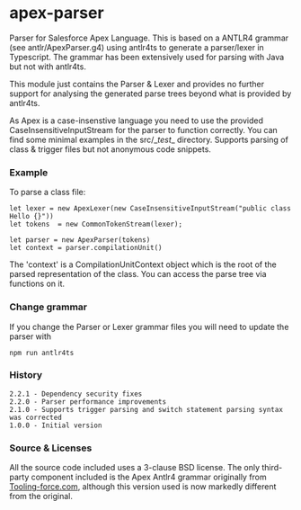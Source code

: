 apex-parser
===========

Parser for Salesforce Apex Language. This is based on a ANTLR4 grammar (see antlr/ApexParser.g4) using antlr4ts to generate a parser/lexer in Typescript. The grammar has been extensively used for parsing with Java but not with antlr4ts.

This module just contains the Parser & Lexer and provides no further support for analysing the generated parse trees beyond what
is provided by antlr4ts. 

As Apex is a case-insenstive language you need to use the provided CaseInsensitiveInputStream for the parser to function correctly. You can find some minimal examples in the src/\__test__ directory. Supports parsing of class & trigger files but not anonymous code snippets.

### Example
To parse a class file:

    let lexer = new ApexLexer(new CaseInsensitiveInputStream("public class Hello {}"))
    let tokens  = new CommonTokenStream(lexer);

    let parser = new ApexParser(tokens)
    let context = parser.compilationUnit()

The 'context' is a CompilationUnitContext object which is the root of the parsed representation of the class. You can access the parse tree via functions on it.

### Change grammar
If you change the Parser or Lexer grammar files you will need to update the parser with

    npm run antlr4ts 

### History
    2.2.1 - Dependency security fixes
    2.2.0 - Parser performance improvements
    2.1.0 - Supports trigger parsing and switch statement parsing syntax was corrected
    1.0.0 - Initial version

### Source & Licenses

All the source code included uses a 3-clause BSD license. The only third-party component included is the Apex Antlr4 grammar originally from [Tooling-force.com](https://github.com/neowit/tooling-force.com), although this version used is now markedly different from the original.  
